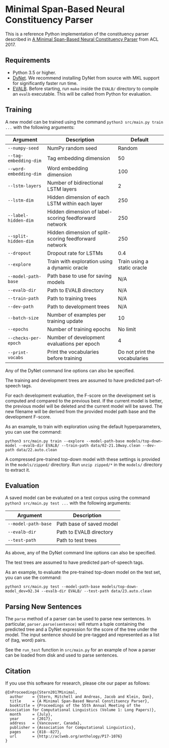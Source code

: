 # Minimal Span-Based Neural Constituency Parser

This is a reference Python implementation of the constituency parser described in [A Minimal Span-Based Neural Constituency Parser](https://arxiv.org/abs/1705.03919) from ACL 2017.

## Requirements

* Python 3.5 or higher.
* [DyNet](https://github.com/clab/dynet). We recommend installing DyNet from source with MKL support for significantly faster run time.
* [EVALB](http://nlp.cs.nyu.edu/evalb/). Before starting, run `make` inside the `EVALB/` directory to compile an `evalb` executable. This will be called from Python for evaluation.

## Training

A new model can be trained using the command `python3 src/main.py train ...` with the following arguments:

Argument | Description | Default
--- | --- | ---
`--numpy-seed` | NumPy random seed | Random
`--tag-embedding-dim` | Tag embedding dimension | 50
`--word-embedding-dim` | Word embedding dimension | 100
`--lstm-layers` | Number of bidirectional LSTM layers | 2
`--lstm-dim` | Hidden dimension of each LSTM within each layer | 250
`--label-hidden-dim` | Hidden dimension of label-scoring feedforward network | 250
`--split-hidden-dim` | Hidden dimension of split-scoring feedforward network | 250
`--dropout` | Dropout rate for LSTMs | 0.4
`--explore` | Train with exploration using a dynamic oracle | Train using a static oracle
`--model-path-base` | Path base to use for saving models | N/A
`--evalb-dir` |  Path to EVALB directory | N/A
`--train-path` | Path to training trees | N/A
`--dev-path` | Path to development trees | N/A
`--batch-size` | Number of examples per training update | 10
`--epochs` | Number of training epochs | No limit
`--checks-per-epoch` | Number of development evaluations per epoch | 4
`--print-vocabs` | Print the vocabularies before training | Do not print the vocabularies

Any of the DyNet command line options can also be specified.

The training and development trees are assumed to have predicted part-of-speech tags.

For each development evaluation, the F-score on the development set is computed and compared to the previous best. If the current model is better, the previous model will be deleted and the current model will be saved. The new filename will be derived from the provided model path base and the development F-score.

As an example, to train with exploration using the default hyperparameters, you can use the command:

```
python3 src/main.py train --explore --model-path-base models/top-down-model --evalb-dir EVALB/ --train-path data/02-21.10way.clean --dev-path data/22.auto.clean
```

A compressed pre-trained top-down model with these settings is provided in the `models/zipped/` directory. Run `unzip zipped/*` in the `models/` directory to extract it.

## Evaluation

A saved model can be evaluated on a test corpus using the command `python3 src/main.py test ...` with the following arguments:

Argument | Description
--- | ---
`--model-path-base` | Path base of saved model | N/A
`--evalb-dir` |  Path to EVALB directory | N/A
`--test-path` | Path to test trees | N/A

As above, any of the DyNet command line options can also be specified.

The test trees are assumed to have predicted part-of-speech tags.

As an example, to evaluate the pre-trained top-down model on the test set, you can use the command:

```
python3 src/main.py test --model-path-base models/top-down-model_dev=92.34 --evalb-dir EVALB/ --test-path data/23.auto.clean
```

## Parsing New Sentences

The `parse` method of a parser can be used to parse new sentences. In particular, `parser.parse(sentence)` will return a tuple containing the predicted tree and a DyNet expression for the score of the tree under the model. The input sentence should be pre-tagged and represented as a list of (tag, word) pairs.

See the `run_test` function in `src/main.py` for an example of how a parser can be loaded from disk and used to parse sentences.

## Citation

If you use this software for research, please cite our paper as follows:

```
@InProceedings{Stern2017Minimal,
  author    = {Stern, Mitchell and Andreas, Jacob and Klein, Dan},
  title     = {A Minimal Span-Based Neural Constituency Parser},
  booktitle = {Proceedings of the 55th Annual Meeting of the Association for Computational Linguistics (Volume 1: Long Papers)},
  month     = {July},
  year      = {2017},
  address   = {Vancouver, Canada},
  publisher = {Association for Computational Linguistics},
  pages     = {818--827},
  url       = {http://aclweb.org/anthology/P17-1076}
}
```
